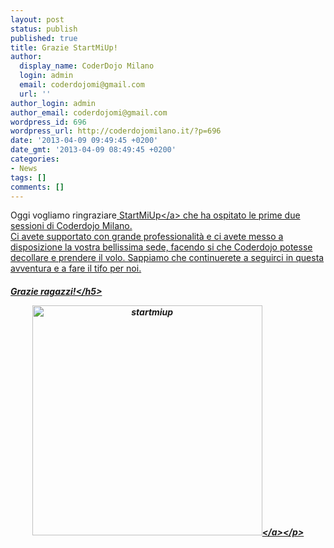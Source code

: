 ```yaml
---
layout: post
status: publish
published: true
title: Grazie StartMiUp!
author:
  display_name: CoderDojo Milano
  login: admin
  email: coderdojomi@gmail.com
  url: ''
author_login: admin
author_email: coderdojomi@gmail.com
wordpress_id: 696
wordpress_url: http://coderdojomilano.it/?p=696
date: '2013-04-09 09:49:45 +0200'
date_gmt: '2013-04-09 08:49:45 +0200'
categories:
- News
tags: []
comments: []
---
```

<p>Oggi vogliamo ringraziare<a title="startmiup.it" href="http:&#47;&#47;www.startmiup.it&#47;" target="_blank"> StartMiUp<&#47;a> che ha ospitato le prime due sessioni di Coderdojo Milano.<br />
Ci avete supportato con grande professionalit&agrave; e ci avete messo a disposizione la vostra bellissima sede, facendo si che Coderdojo potesse decollare e prendere il volo. Sappiamo che continuerete a seguirci in questa avventura e a fare il tifo per noi.</p>
<h5>Grazie ragazzi!<&#47;h5></p>
<p style="text-align: center;"><a href="http:&#47;&#47;www.startmiup.it&#47;" target="_blank"><img class="alignnone  wp-image-697 aligncenter" alt="startmiup" src="http:&#47;&#47;coderdojomilano.it&#47;wp-content&#47;uploads&#47;2013&#47;04&#47;startmiup.jpg" width="368" height="368" &#47;><&#47;a><&#47;p></p>
